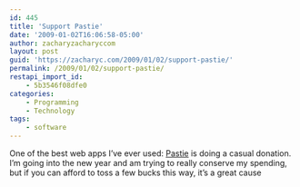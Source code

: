 ```yaml
---
id: 445
title: 'Support Pastie'
date: '2009-01-02T16:06:58-05:00'
author: zacharyzacharyccom
layout: post
guid: 'https://zacharyc.com/2009/01/02/support-pastie/'
permalink: /2009/01/02/support-pastie/
restapi_import_id:
    - 5b3546f08dfe0
categories:
    - Programming
    - Technology
tags:
    - software
---
```


One of the best web apps I’ve ever used: [Pastie](http://pastie.org/pastes/new) is doing a casual donation. I’m going into the new year and am trying to really conserve my spending, but if you can afford to toss a few bucks this way, it’s a great cause